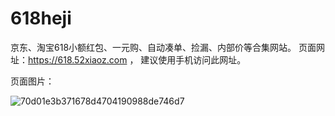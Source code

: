 # 618heji
京东、淘宝618小额红包、一元购、自动凑单、捡漏、内部价等合集网站。
页面网址：https://618.52xiaoz.com ， 建议使用手机访问此网址。

页面图片：

![70d01e3b371678d4704190988de746d7](https://github.com/joinhen/618heji/assets/134368742/b2bc7d65-d678-472b-b0a0-9084456b2683)


